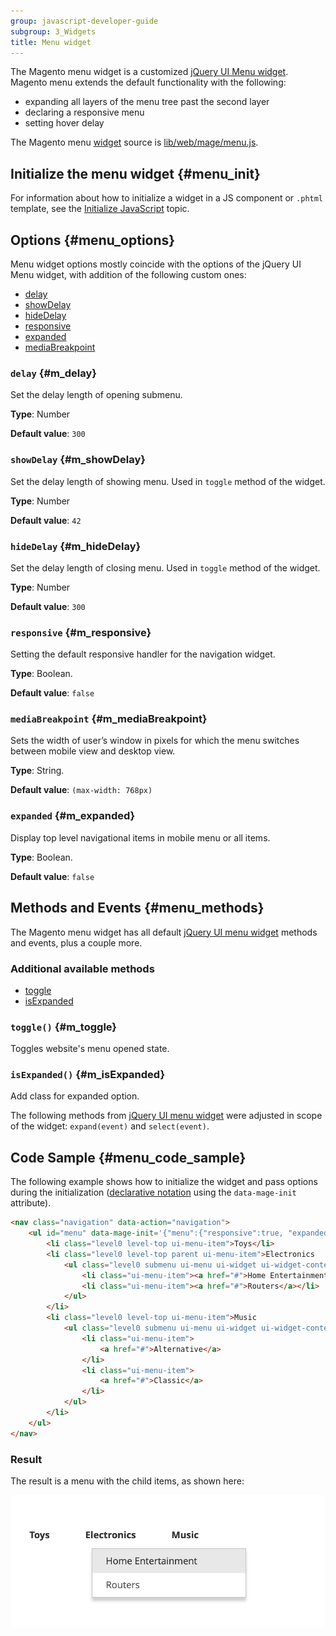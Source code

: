 ```yaml
---
group: javascript-developer-guide
subgroup: 3_Widgets
title: Menu widget
---
```


The Magento menu widget is a customized [jQuery UI Menu widget](http://api.jqueryui.com/menu/). Magento menu extends the default functionality with the following:

-  expanding all layers of the menu tree past the second layer
-  declaring a responsive menu
-  setting hover delay

The Magento menu [widget](https://glossary.magento.com/widget) source is [lib/web/mage/menu.js].

## Initialize the menu widget {#menu_init}

For information about how to initialize a widget in a JS component or `.phtml` template, see the [Initialize JavaScript] topic.

## Options {#menu_options}

Menu widget options mostly coincide with the options of the jQuery UI Menu widget, with addition of the following custom ones:

-  [delay](#m_delay)
-  [showDelay](#m_showDelay)
-  [hideDelay](#m_hideDelay)
-  [responsive](#m_responsive)
-  [expanded](#m_expanded)
-  [mediaBreakpoint](#m_mediaBreakpoint)

### `delay` {#m_delay}
Set the delay length of opening submenu.

**Type**: Number

**Default value**: `300`

### `showDelay` {#m_showDelay}
Set the delay length of showing menu. Used in `toggle` method of the widget.

**Type**: Number

**Default value**: `42`

### `hideDelay` {#m_hideDelay}
Set the delay length of closing menu. Used in `toggle` method of the widget.

**Type**: Number

**Default value**: `300`

### `responsive` {#m_responsive}
Setting the default responsive handler for the navigation widget.

**Type**: Boolean.

**Default value**: `false`

### `mediaBreakpoint` {#m_mediaBreakpoint}
Sets the width of user’s window in pixels for which the menu switches between mobile view and desktop view.

**Type**: String.

**Default value**: `(max-width: 768px)`

### `expanded` {#m_expanded}
Display top level navigational items in mobile menu or all items.

**Type**: Boolean.

**Default value**: `false`

## Methods and Events {#menu_methods}

The Magento menu widget has all default [jQuery UI menu widget] methods and events,
plus a couple more.

### Additional available methods

-  [toggle](#m_toggle)
-  [isExpanded](#m_isExpanded)

### `toggle()` {#m_toggle}

Toggles website's menu opened state.

### `isExpanded()` {#m_isExpanded}

Add class for expanded option.

<InlineAlert variant="info" slots="text" />

The following methods from [jQuery UI menu widget] were adjusted in scope of the widget: `expand(event)` and `select(event)`.

[lib/web/mage/menu.js]: https://github.com/magento/magento2/blob/2.4/lib/web/mage/menu.js
[Initialize JavaScript]: ../init.md
[jQuery UI menu widget]: http://api.jqueryui.com/menu/

## Code Sample {#menu_code_sample}

The following example shows how to initialize the widget and pass options during
the initialization ([declarative notation] using the `data-mage-init` attribute).

[declarative notation]: [](../init.md#declarative-notation-using-the-data-mage-init-attribute)

```html
<nav class="navigation" data-action="navigation">
    <ul id="menu" data-mage-init='{"menu":{"responsive":true, "expanded":true, "delay": 200, "position":{"my":"left top","at":"left+10 top+30"}}}'>
        <li class="level0 level-top ui-menu-item">Toys</li>
        <li class="level0 level-top parent ui-menu-item">Electronics
            <ul class="level0 submenu ui-menu ui-widget ui-widget-content ui-corner-all">
                <li class="ui-menu-item"><a href="#">Home Entertainment</a></li>
                <li class="ui-menu-item"><a href="#">Routers</a></li>
            </ul>
        </li>
        <li class="level0 level-top ui-menu-item">Music
            <ul class="level0 submenu ui-menu ui-widget ui-widget-content ui-corner-all">
                <li class="ui-menu-item">
                    <a href="#">Alternative</a>
                </li>
                <li class="ui-menu-item">
                    <a href="#">Classic</a>
                </li>
            </ul>
        </li>
    </ul>
</nav>
```

### Result

The result is a menu with the child items, as shown here:

![Menu Widget](../../_images/javascript/menu-widget-result.png)
